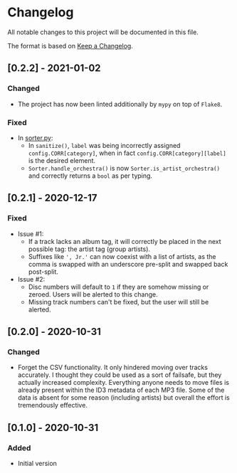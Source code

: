 # Changelog
All notable changes to this project will be documented in this file.

The format is based on [Keep a Changelog](https://keepachangelog.com/en/1.0.0/).

## [0.2.2] - 2021-01-02
### Changed
- The project has now been linted additionally by `mypy` on top of `Flake8`.

### Fixed
- In [sorter.py]:
    - In `sanitize()`, `label` was being incorrectly assigned `config.CORR[category]`, when in fact `config.CORR[category][label]` is the desired element.
    - `Sorter.handle_orchestra()` is now `Sorter.is_artist_orchestra()` and correctly returns a `bool` as per typing.

## [0.2.1] - 2020-12-17
### Fixed
- Issue #1:
    - If a track lacks an album tag, it will correctly be placed in the next possible tag: the artist tag (group artists).
    - Suffixes like `', Jr.'` can now coexist with a list of artists, as the comma is swapped with an underscore pre-split and swapped back post-split.
- Issue #2:
    - Disc numbers will default to `1` if they are somehow missing or zeroed. Users will be alerted to this change.
    - Missing track numbers can't be fixed, but the user will still be alerted.

## [0.2.0] - 2020-10-31
### Changed
- Forget the CSV functionality. It only hindered moving over tracks accurately. I thought they could be used as a sort of failsafe, but they actually increased complexity. Everything anyone needs to move files is already present within the ID3 metadata of each MP3 file. Some of the data is absent for some reason (including artists) but overall the effort is tremendously effective.

## [0.1.0] - 2020-10-31
### Added
- Initial version

[sorter.py]: sorter/sorter.py
